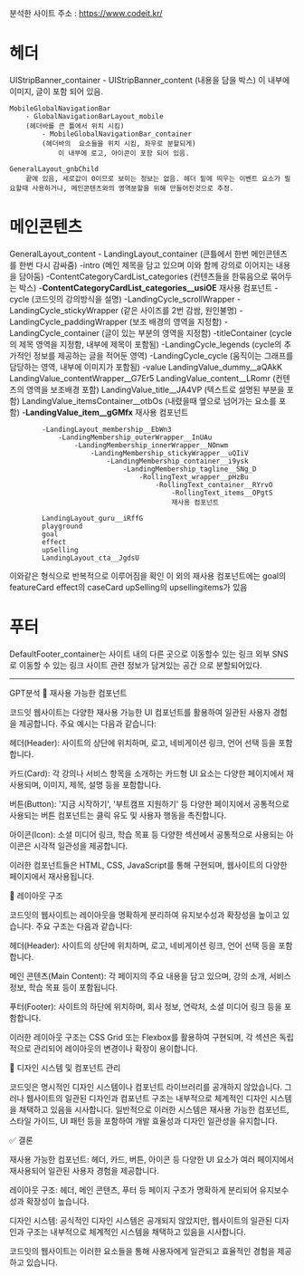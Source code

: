 분석한 사이트 주소 : https://www.codeit.kr/

<h1>헤더</h1>
    UIStripBanner_container
        - UIStripBanner_content
        (내용을 담을 박스)
            이 내부에 이미지, 글이 포함 되어 있음.

    MobileGlobalNavigationBar
        - GlobalNavigationBarLayout_mobile
        (헤더바를 큰 틀에서 위치 시킴)
            - MobileGlobalNavigationBar_container
            (헤더바의  요소들을 위치 시킴, 좌우로 분할되게)
                이 내부에 로고, 아이콘이 포함 되어 있음.

    GeneralLayout_gnbChild
        끝에 있음, 세로값이 0이므로 보이는 정보는 없음. 헤더 밑에 띄우는 이벤트 요소가 필요할때 사용하거나, 메인콘텐츠와의 영역분할을 위해 만들어진것으로 추정.

<h1>메인콘텐츠</h1>
    GeneralLayout_content
        - LandingLayout_container
        (큰틀에서 한번 메인콘텐츠를 한번 다시 감싸줌)
            -intro
            (메인 제목을 담고 있으며 이와 함께 강의로 이어지는 내용을 담아둠)
                -ContentCategoryCardList_categories
                (컨텐츠들을 한묶음으로 묶어두는 박스)
                    -<b>ContentCategoryCardList_categories__usiOE</b>
                        재사용 컴포넌트
            -cycle
            (코드잇의 강의방식을 설명)
                -LandingCycle_scrollWrapper
                -LandingCycle_stickyWrapper
                (같은 사이즈를 2번 감쌈, 원인불명)
                    -LandingCycle_paddingWrapper
                    (보조 배경의 영역을 지정함)
                        -LandingCycle_container
                        (글이 있는 부분의 영역을 지정함)
                            -titleContainer
                            (cycle의 제목 영역을 지정함, 내부에 제목이 포함됨)
                            -LandingCycle_legends
                            (cycle의 추가적인 정보를 제공하는 글을 적어둔 영역)
                        -LandingCycle_cycle
                        (움직이는 그래프를 담당하는 영역, 내부에 이미지가 포함됨)
            -value
                LandingValue_dummy__aQAkK
                LandingValue_contentWrapper__G7Er5
                    LandingValue_content__LRomr
                    (컨텐츠의 영역을 보조배경 포함)
                        LandingValue_title__JA4VP
                        (텍스트로 설명된 부분을 포함)
                        LandingValue_itemsContainer__otbOs
                        (내렸을때 옆으로 넘어가는 요소를 포함)
                            -<b>LandingValue_item__gGMfx</b>
                            재사용 컴포넌트

            -LandingLayout_membership__EbWn3
                -LandingMembership_outerWrapper__InUAu
                    -LandingMembership_innerWrapper__NOnwm
                        -LandingMembership_stickyWrapper__uQIiV
                            -LandingMembership_container__i9ysk
                                -LandingMembership_tagline__SNg_D
                                    -RollingText_wrapper__pHzBu
                                        -RollingText_container__RYrvO
                                            -RollingText_items__OPgtS
                                            재사용 컴포넌트

            LandingLayout_guru__iRffG
            playground
            goal
            effect
            upSelling
            LandingLayout_cta__JgdsU

이와같은 형식으로 반복적으로 이루어짐을 확인 이 외의 재사용 컴포넌트에는 
goal의 featureCard
effect의 caseCard
upSelling의 upsellingitems가 있음

<h1>푸터</h1>
    DefaultFooter_container는
    사이트 내의 다른 곳으로 이동할수 있는 링크
    외부 SNS로 이동할 수 있는 링크
    사이트 관련 정보가 담겨있는 공간
    으로  분할되어있다.



------------------------------------------------------------------------------------------------------------------------------
GPT분석
🔁 재사용 가능한 컴포넌트

코드잇 웹사이트는 다양한 재사용 가능한 UI 컴포넌트를 활용하여 일관된 사용자 경험을 제공합니다. 주요 예시는 다음과 같습니다:

헤더(Header): 사이트의 상단에 위치하며, 로고, 네비게이션 링크, 언어 선택 등을 포함합니다.

카드(Card): 각 강의나 서비스 항목을 소개하는 카드형 UI 요소는 다양한 페이지에서 재사용되며, 이미지, 제목, 설명 등을 포함합니다.

버튼(Button): '지금 시작하기', '부트캠프 지원하기' 등 다양한 페이지에서 공통적으로 사용되는 버튼 컴포넌트는 클릭 유도 및 사용자 행동을 촉진합니다.

아이콘(Icon): 소셜 미디어 링크, 학습 목표 등 다양한 섹션에서 공통적으로 사용되는 아이콘은 시각적 일관성을 제공합니다.

이러한 컴포넌트들은 HTML, CSS, JavaScript를 통해 구현되며, 웹사이트의 다양한 페이지에서 재사용됩니다.

🧱 레이아웃 구조

코드잇의 웹사이트는 레이아웃을 명확하게 분리하여 유지보수성과 확장성을 높이고 있습니다. 주요 구조는 다음과 같습니다:

헤더(Header): 사이트의 상단에 위치하며, 로고, 네비게이션 링크, 언어 선택 등을 포함합니다.

메인 콘텐츠(Main Content): 각 페이지의 주요 내용을 담고 있으며, 강의 소개, 서비스 정보, 학습 목표 등이 포함됩니다.

푸터(Footer): 사이트의 하단에 위치하며, 회사 정보, 연락처, 소셜 미디어 링크 등을 포함합니다.

이러한 레이아웃 구조는 CSS Grid 또는 Flexbox를 활용하여 구현되며, 각 섹션은 독립적으로 관리되어 레이아웃의 변경이나 확장이 용이합니다.

🧪 디자인 시스템 및 컴포넌트 관리

코드잇은 명시적인 디자인 시스템이나 컴포넌트 라이브러리를 공개하지 않았습니다. 그러나 웹사이트의 일관된 디자인과 컴포넌트 구조는 내부적으로 체계적인 디자인 시스템을 채택하고 있음을 시사합니다. 일반적으로 이러한 시스템은 재사용 가능한 컴포넌트, 스타일 가이드, UI 패턴 등을 포함하여 개발 효율성과 디자인 일관성을 유지합니다.

✅ 결론

재사용 가능한 컴포넌트: 헤더, 카드, 버튼, 아이콘 등 다양한 UI 요소가 여러 페이지에서 재사용되어 일관된 사용자 경험을 제공합니다.

레이아웃 구조: 헤더, 메인 콘텐츠, 푸터 등 페이지 구조가 명확하게 분리되어 유지보수성과 확장성이 높습니다.

디자인 시스템: 공식적인 디자인 시스템은 공개되지 않았지만, 웹사이트의 일관된 디자인과 구조는 내부적으로 체계적인 시스템을 채택하고 있음을 시사합니다.

코드잇의 웹사이트는 이러한 요소들을 통해 사용자에게 일관되고 효율적인 경험을 제공하고 있습니다.